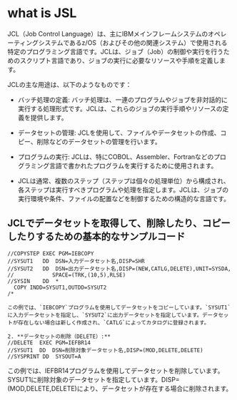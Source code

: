 # what is JSL

JCL（Job Control Language）は、主にIBMメインフレームシステムのオペレーティングシステムであるz/OS（およびその他の関連システム）で使用される特定のプログラミング言語です。JCLは、ジョブ（Job）の制御や実行を行うためのスクリプト言語であり、ジョブの実行に必要なリソースや手順を定義します。

JCLの主な用途は、以下のようなものです：

- バッチ処理の定義: バッチ処理は、一連のプログラムやジョブを非対話的に実行する処理形式です。JCLは、これらのジョブの実行手順やリソースの定義を提供します。

- データセットの管理: JCLを使用して、ファイルやデータセットの作成、コピー、削除などのデータセットの管理を行います。

- プログラムの実行: JCLは、特にCOBOL、Assembler、Fortranなどのプログラミング言語で書かれたプログラムを実行するために使用されます。

- JCLは通常、複数のステップ（ステップは個々の処理単位）から構成され、各ステップは実行すべきプログラムや処理を指定します。JCLは、ジョブの実行環境や条件、ファイルの配置などを制御するための構造的な言語です。

## JCLでデータセットを取得して、削除したり、コピーしたりするための基本的なサンプルコード

```jcl
//COPYSTEP EXEC PGM=IEBCOPY
//SYSUT1   DD  DSN=入力データセット名,DISP=SHR
//SYSUT2   DD  DSN=出力データセット名,DISP=(NEW,CATLG,DELETE),UNIT=SYSDA,
//            SPACE=(TRK,(10,5),RLSE)
//SYSIN    DD  *
  COPY INDD=SYSUT1,OUTDD=SYSUT2
/*

この例では、`IEBCOPY`プログラムを使用してデータセットをコピーしています。`SYSUT1`に入力データセットを指定し、`SYSUT2`に出力データセットを指定しています。データセットが存在しない場合は新しく作成され、`CATLG`によってカタログに登録されます。

2. **データセットの削除（DELETE）:**
//DELETE  EXEC PGM=IEFBR14
//SYSUT1  DD  DSN=削除対象データセット名,DISP=(MOD,DELETE,DELETE)
//SYSPRINT DD  SYSOUT=A

```

この例では、IEFBR14プログラムを使用してデータセットを削除しています。SYSUT1に削除対象のデータセットを指定しています。DISP=(MOD,DELETE,DELETE)により、データセットが存在する場合に削除されます。